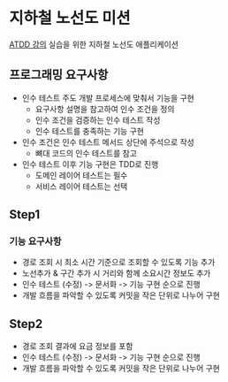 # 지하철 노선도 미션
[ATDD 강의](https://edu.nextstep.camp/c/R89PYi5H) 실습을 위한 지하철 노선도 애플리케이션

## 프로그래밍 요구사항
- 인수 테스트 주도 개발 프로세스에 맞춰서 기능을 구현
    - 요구사항 설명을 참고하여 인수 조건을 정의
    - 인수 조건을 검증하는 인수 테스트 작성
    - 인수 테스트를 충족하는 기능 구현
- 인수 조건은 인수 테스트 메서드 상단에 주석으로 작성
    - 뼈대 코드의 인수 테스트를 참고
- 인수 테스트 이후 기능 구현은 TDD로 진행
    - 도메인 레이어 테스트는 필수
    - 서비스 레이어 테스트는 선택

## Step1
### 기능 요구사항
- 경로 조회 시 최소 시간 기준으로 조회할 수 있도록 기능 추가
- 노선추가 & 구간 추가 시 거리와 함께 소요시간 정보도 추가
- 인수 테스트 (수정) -> 문서화 -> 기능 구현 순으로 진행
- 개발 흐름을 파악할 수 있도록 커밋을 작은 단위로 나누어 구현


## Step2
- 경로 조회 결과에 요금 정보를 포함
- 인수 테스트 (수정) -> 문서화 -> 기능 구현 순으로 진행
- 개발 흐름을 파악할 수 있도록 커밋을 작은 단위로 나누어 구현